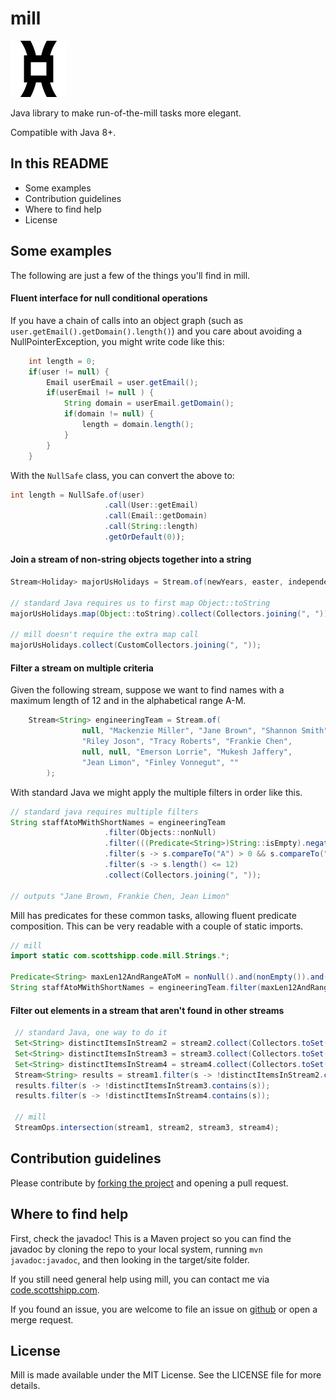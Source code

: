 mill
====

![logo](media/mill-rind-90x90.png?raw=true)

Java library to make run-of-the-mill tasks more elegant. 

Compatible with Java 8+.

## In this README
* Some examples
* Contribution guidelines
* Where to find help
* License

## Some examples

The following are just a few of the things you'll find in mill.

#### Fluent interface for null conditional operations
If you have a chain of calls into an object graph (such as `user.getEmail().getDomain().length()`) and you care about avoiding a NullPointerException, you might write code like this:

```java
    int length = 0;
    if(user != null) {
        Email userEmail = user.getEmail();
        if(userEmail != null ) {
            String domain = userEmail.getDomain();
            if(domain != null) {
                length = domain.length();
            }
        }
    }
```

With the `NullSafe` class, you can convert the above to:

```java
int length = NullSafe.of(user)
                     .call(User::getEmail)
                     .call(Email::getDomain)
                     .call(String::length)
                     .getOrDefault(0));
```

#### Join a stream of non-string objects together into a string
```java
Stream<Holiday> majorUsHolidays = Stream.of(newYears, easter, independenceDay, thanksgiving, christmas);

// standard Java requires us to first map Object::toString
majorUsHolidays.map(Object::toString).collect(Collectors.joining(", "));

// mill doesn't require the extra map call
majorUsHolidays.collect(CustomCollectors.joining(", "));
```

#### Filter a stream on multiple criteria

Given the following stream, suppose we want to find names with a maximum length of 12 and in the alphabetical range A-M.

```java
    Stream<String> engineeringTeam = Stream.of(
                null, "Mackenzie Miller", "Jane Brown", "Shannon Smith",
                "Riley Joson", "Tracy Roberts", "Frankie Chen",
                null, null, "Emerson Lorrie", "Mukesh Jaffery",
                "Jean Limon", "Finley Vonnegut", ""
        );
```

With standard Java we might apply the multiple filters in order like this.

```java
// standard java requires multiple filters
String staffAtoMWithShortNames = engineeringTeam
                     .filter(Objects::nonNull)
                     .filter(((Predicate<String>)String::isEmpty).negate())
                     .filter(s -> s.compareTo("A") > 0 && s.compareTo("M") < 0)
                     .filter(s -> s.length() <= 12)
                     .collect(Collectors.joining(", "));

// outputs "Jane Brown, Frankie Chen, Jean Limon"
```

Mill has predicates for these common tasks, allowing fluent
predicate composition. This can be very readable with a couple of static
imports.
```java
// mill
import static com.scottshipp.code.mill.Strings.*;

Predicate<String> maxLen12AndRangeAToM = nonNull().and(nonEmpty()).and(inRange("A", "M")).and(withMaximumLength(12));
String staffAtoMWithShortNames = engineeringTeam.filter(maxLen12AndRangeAToM).collect(Collectors.joining(", "));
```

#### Filter out elements in a stream that aren't found in other streams
```java
 // standard Java, one way to do it
 Set<String> distinctItemsInStream2 = stream2.collect(Collectors.toSet());
 Set<String> distinctItemsInStream3 = stream3.collect(Collectors.toSet());
 Set<String> distinctItemsInStream4 = stream4.collect(Collectors.toSet());
 Stream<String> results = stream1.filter(s -> !distinctItemsInStream2.contains(s));
 results.filter(s -> !distinctItemsInStream3.contains(s));
 results.filter(s -> !distinctItemsInStream4.contains(s));

 // mill
 StreamOps.intersection(stream1, stream2, stream3, stream4);
```

## Contribution guidelines
Please contribute by [forking the project](https://guides.github.com/activities/forking/) and opening a pull request.

## Where to find help
First, check the javadoc! This is a Maven project so you can find the
javadoc by cloning the repo to your local system, running `mvn javadoc:javadoc`,
and then looking in the target/site folder.

If you still need general help using mill, you can contact me via [code.scottshipp.com](http://code.scottshipp.com/contact).

If you found an issue, you are welcome to file an issue on [github](https://github.com/scottashipp/WordPlay) or open a merge request.

## License
Mill is made available under the MIT License. See the LICENSE file for more details.
